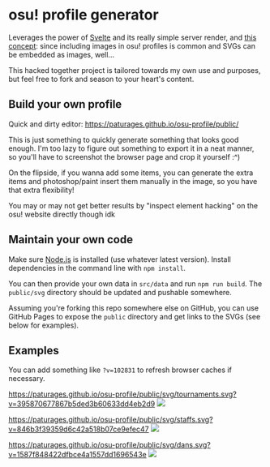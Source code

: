 # osu! profile generator

Leverages the power of [Svelte](https://svelte.dev/) and its really simple server render,
and [this concept](https://github.com/sindresorhus/css-in-readme-like-wat): since including
images in osu! profiles is common and SVGs can be embedded as images, well...

This hacked together project is tailored towards my own use and purposes, but feel free to fork
and season to your heart's content.

## Build your own profile

Quick and dirty editor: https://paturages.github.io/osu-profile/public/

This is just something to quickly generate something that looks good enough. I'm too lazy to
figure out something to export it in a neat manner, so you'll have to screenshot the browser page
and crop it yourself :^)

On the flipside, if you wanna add some items, you can generate the extra items and photoshop/paint
insert them manually in the image, so you have that extra flexibility!

You may or may not get better results by "inspect element hacking" on the osu! website directly
though idk

## Maintain your own code

Make sure [Node.js](https://nodejs.org/en/) is installed (use whatever latest version).
Install dependencies in the command line with `npm install`.

You can then provide your own data in `src/data` and run `npm run build`.
The `public/svg` directory should be updated and pushable somewhere.

Assuming you're forking this repo somewhere else on GitHub, you can use GitHub Pages to expose
the `public` directory and get links to the SVGs (see below for examples).

## Examples

You can add something like `?v=102831` to refresh browser caches if necessary.

https://paturages.github.io/osu-profile/public/svg/tournaments.svg?v=395870677867b5ded3b60633dd4eb2d9
![](https://paturages.github.io/osu-profile/public/svg/tournaments.svg?v=395870677867b5ded3b60633dd4eb2d9)

https://paturages.github.io/osu-profile/public/svg/staffs.svg?v=846b3f39359d6c42a518b07ce9efec47
![](https://paturages.github.io/osu-profile/public/svg/staffs.svg?v=846b3f39359d6c42a518b07ce9efec47)

https://paturages.github.io/osu-profile/public/svg/dans.svg?v=1587f848422dfbce4a1557dd1696543e
![](https://paturages.github.io/osu-profile/public/svg/dans.svg?v=1587f848422dfbce4a1557dd1696543e)
